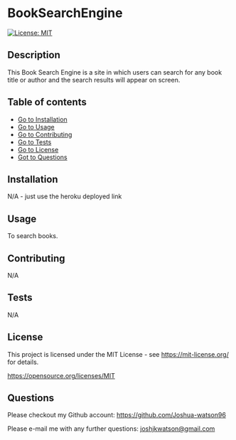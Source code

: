 # BookSearchEngine 
[![License: MIT](https://img.shields.io/badge/License-MIT-yellow.svg)](https://opensource.org/licenses/MIT)

## Description 
This Book Search Engine is a site in which users can search for any book title or author and the search results will appear on screen. 

## Table of contents
- [Go to Installation](#installation) 
- [Go to Usage](#usage) 
- [Go to Contributing](#contributing) 
- [Go to Tests](#tests)
- [Go to License](#license)
- [Got to Questions](#questions)

## Installation
N/A - just use the heroku deployed link
    
## Usage
To search books.

## Contributing
N/A

## Tests
N/A

## License
This project is licensed under the MIT License - see https://mit-license.org/ for details.

https://opensource.org/licenses/MIT

## Questions

Please checkout my Github account: https://github.com/Joshua-watson96 

Please e-mail me with any further questions:  joshjkwatson@gmail.com
